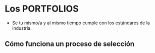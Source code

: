 # Los PORTFOLIOS

* Se tu mismo/a y al mismo tiempo cumple con los estándares de la industria.

## Cómo funciona un proceso de selección

